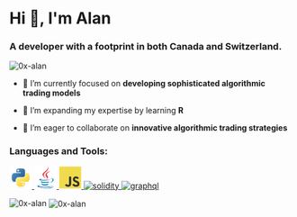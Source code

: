 <h1 align="left">Hi 👋, I'm Alan</h1>
<h3 align="left">A developer with a footprint in both Canada and Switzerland.</h3>

<p align="left"> <img src="https://komarev.com/ghpvc/?username=0x-alan&label=Profile%20views&color=0e75b6&style=flat" alt="0x-alan" /> </p>

- 🔭 I’m currently focused on **developing sophisticated algorithmic trading models**

- 🌱 I’m expanding my expertise by learning **R**

- 👯 I’m eager to collaborate on **innovative algorithmic trading strategies**

<h3 align="left">Languages and Tools:</h3>
<p align="left"> <a href="https://www.python.org" target="_blank" rel="noreferrer"> <img src="https://raw.githubusercontent.com/devicons/devicon/master/icons/python/python-original.svg" alt="python" width="40" height="40"/> </a> 
  <a href="https://www.java.com" target="_blank" rel="noreferrer"> <img src="https://raw.githubusercontent.com/devicons/devicon/master/icons/java/java-original.svg" alt="java" width="40" height="40"/> </a>
  <a href="" target="_blank" rel="noreferrer"> <img src="https://raw.githubusercontent.com/devicons/devicon/master/icons/javascript/javascript-original.svg" alt="javascript" width="40" height="40"/> </a> 
  <a href="https://soliditylang.org/" target="_blank" rel="noreferrer"> <img src="https://upload.wikimedia.org/wikipedia/commons/9/98/Solidity_logo.svg" alt="solidity" width="40" height="40"/> </a> 
  <a href="https://graphql.org" target="_blank" rel="noreferrer"> <img src="https://www.vectorlogo.zone/logos/graphql/graphql-icon.svg" alt="graphql" width="40" height="40"/> </a> 
</p>

<p><img align="left" src="https://github-readme-stats.vercel.app/api/top-langs?username=0x-alan&show_icons=true&locale=en&layout=compact&theme=dark&count_private=true" alt="0x-alan" /></p>

<p>&nbsp;<img align="center" src="https://github-readme-stats.vercel.app/api?username=0x-alan&show_icons=true&locale=en&theme=dark&count_private=true&show=stars,prs,issues,contribs&include_all_commits" alt="0x-alan" /></p>

